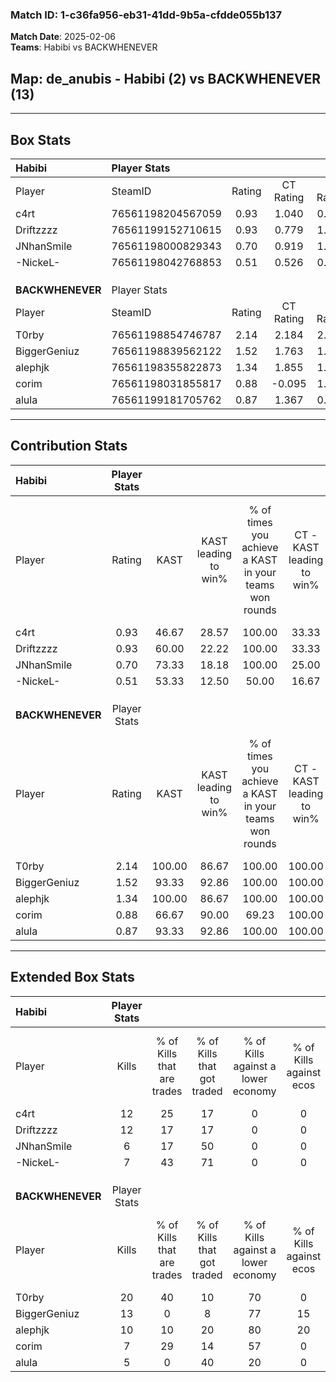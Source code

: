 ### Match ID: 1-c36fa956-eb31-41dd-9b5a-cfdde055b137  
**Match Date**: 2025-02-06  
**Teams**: Habibi vs BACKWHENEVER  

## **Map**: de_anubis - Habibi (2) vs BACKWHENEVER (13)  
---  

## Box Stats  

| **Habibi**       | Player Stats      |        |           |          |        |       |       |         |        |      |     |
| :- | :- | :-: | :-: | :-: | :-: | :-: | :-: | :-: | :-: | :-: | :-: |
| Player           | SteamID           | Rating | CT Rating | T Rating |  KAST  |  ADR  | Kills | Assists | Deaths | K/D  | HS% |
| c4rt             | 76561198204567059 |  0.93  |   1.040   |  0.856   | 46.67  | 78.7  |  12   |    2    |   12   | 1.00 | 50  |
| Driftzzzz        | 76561199152710615 |  0.93  |   0.779   |  1.511   | 60.00  | 81.4  |  12   |    1    |   15   | 0.80 | 33  |
| JNhanSmile       | 76561198000829343 |  0.70  |   0.919   |  1.309   | 73.33  | 78.9  |   6   |    6    |   15   | 0.40 | 50  |
| -NickeL-         | 76561198042768853 |  0.51  |   0.526   |  0.709   | 53.33  | 44.9  |   7   |    2    |   14   | 0.50 | 57  |
|                  |                   |        |           |          |        |       |       |         |        |      |     |
|                  |                   |        |           |          |        |       |       |         |        |      |     |
|                  |                   |        |           |          |        |       |       |         |        |      |     |
| **BACKWHENEVER** | Player Stats      |        |           |          |        |       |       |         |        |      |     |
| Player           | SteamID           | Rating | CT Rating | T Rating |  KAST  |  ADR  | Kills | Assists | Deaths | K/D  | HS% |
| T0rby            | 76561198854746787 |  2.14  |   2.184   |  2.183   | 100.00 | 104.6 |  20   |    0    |   4    | 5.00 | 40  |
| BiggerGeniuz     | 76561198839562122 |  1.52  |   1.763   |  1.687   | 93.33  | 88.7  |  13   |    5    |   8    | 1.63 | 15  |
| alephjk          | 76561198355822873 |  1.34  |   1.855   |  1.345   | 100.00 | 73.4  |  10   |    3    |   8    | 1.25 | 50  |
| corim            | 76561198031855817 |  0.88  |  -0.095   |  1.173   | 66.67  | 70.5  |   7   |    4    |   9    | 0.78 | 57  |
| alula            | 76561199181705762 |  0.87  |   1.367   |  0.835   | 93.33  | 41.5  |   5   |    4    |   9    | 0.56 | 60  |
---  

## Contribution Stats  

| **Habibi**       | Player Stats |        |                      |                                                        |                           |                                                             |                          |                                                            |
| :- | :-: | :-: | :-: | :-: | :-: | :-: | :-: | :-: |
| Player           |    Rating    |  KAST  | KAST leading to win% | % of times you achieve a KAST in your teams won rounds | CT - KAST leading to win% | CT - % of times you achieve a KAST in your teams won rounds | T - KAST leading to win% | T - % of times you achieve a KAST in your teams won rounds |
| c4rt             |     0.93     | 46.67  |        28.57         |                         100.00                         |           33.33           |                           100.00                            |           0.00           |                            0.00                            |
| Driftzzzz        |     0.93     | 60.00  |        22.22         |                         100.00                         |           33.33           |                           100.00                            |           0.00           |                            0.00                            |
| JNhanSmile       |     0.70     | 73.33  |        18.18         |                         100.00                         |           25.00           |                           100.00                            |           0.00           |                            0.00                            |
| -NickeL-         |     0.51     | 53.33  |        12.50         |                         50.00                          |           16.67           |                            50.00                            |           0.00           |                            0.00                            |
|                  |              |        |                      |                                                        |                           |                                                             |                          |                                                            |
|                  |              |        |                      |                                                        |                           |                                                             |                          |                                                            |
|                  |              |        |                      |                                                        |                           |                                                             |                          |                                                            |
| **BACKWHENEVER** | Player Stats |        |                      |                                                        |                           |                                                             |                          |                                                            |
| Player           |    Rating    |  KAST  | KAST leading to win% | % of times you achieve a KAST in your teams won rounds | CT - KAST leading to win% | CT - % of times you achieve a KAST in your teams won rounds | T - KAST leading to win% | T - % of times you achieve a KAST in your teams won rounds |
| T0rby            |     2.14     | 100.00 |        86.67         |                         100.00                         |          100.00           |                           100.00                            |          83.33           |                           100.00                           |
| BiggerGeniuz     |     1.52     | 93.33  |        92.86         |                         100.00                         |          100.00           |                           100.00                            |          90.91           |                           100.00                           |
| alephjk          |     1.34     | 100.00 |        86.67         |                         100.00                         |          100.00           |                           100.00                            |          83.33           |                           100.00                           |
| corim            |     0.88     | 66.67  |        90.00         |                         69.23                          |          100.00           |                            33.33                            |          88.89           |                           80.00                            |
| alula            |     0.87     | 93.33  |        92.86         |                         100.00                         |          100.00           |                           100.00                            |          90.91           |                           100.00                           |
---  

## Extended Box Stats  

| **Habibi**       | Player Stats |                            |                            |                                    |                         |                              |                                 |        |                             |                                     |                          |                               |                            |
| :- | :-: | :-: | :-: | :-: | :-: | :-: | :-: | :-: | :-: | :-: | :-: | :-: | :-: |
| Player           |    Kills     | % of Kills that are trades | % of Kills that got traded | % of Kills against a lower economy | % of Kills against ecos | % of Kills that are flawless | % of Kills that are close duels | Deaths | % of Deaths that get traded | % of Deaths against a lower economy | % of Deaths against ecos | % of Deaths that are flawless | % of Deaths that are close |
| c4rt             |      12      |             25             |             17             |                 0                  |            0            |              75              |                0                |   12   |             17              |                  0                  |            0             |              42               |             8              |
| Driftzzzz        |      12      |             17             |             17             |                 0                  |            0            |              75              |               17                |   15   |              0              |                  0                  |            0             |              73               |             0              |
| JNhanSmile       |      6       |             17             |             50             |                 0                  |            0            |              83              |               17                |   15   |             33              |                  0                  |            0             |              60               |             20             |
| -NickeL-         |      7       |             43             |             71             |                 0                  |            0            |              71              |               14                |   14   |              7              |                  7                  |            0             |              86               |             7              |
|                  |              |                            |                            |                                    |                         |                              |                                 |        |                             |                                     |                          |                               |                            |
|                  |              |                            |                            |                                    |                         |                              |                                 |        |                             |                                     |                          |                               |                            |
|                  |              |                            |                            |                                    |                         |                              |                                 |        |                             |                                     |                          |                               |                            |
| **BACKWHENEVER** | Player Stats |                            |                            |                                    |                         |                              |                                 |        |                             |                                     |                          |                               |                            |
| Player           |    Kills     | % of Kills that are trades | % of Kills that got traded | % of Kills against a lower economy | % of Kills against ecos | % of Kills that are flawless | % of Kills that are close duels | Deaths | % of Deaths that get traded | % of Deaths against a lower economy | % of Deaths against ecos | % of Deaths that are flawless | % of Deaths that are close |
| T0rby            |      20      |             40             |             10             |                 70                 |            0            |              75              |                5                |   4    |             25              |                 25                  |            0             |              75               |             0              |
| BiggerGeniuz     |      13      |             0              |             8              |                 77                 |           15            |              77              |                8                |   8    |             63              |                 63                  |            0             |              75               |             13             |
| alephjk          |      10      |             10             |             20             |                 80                 |           20            |              50              |               20                |   8    |             38              |                 63                  |            13            |              88               |             13             |
| corim            |      7       |             29             |             14             |                 57                 |            0            |              57              |                0                |   9    |             11              |                 67                  |            0             |              67               |             22             |
| alula            |      5       |             0              |             40             |                 20                 |            0            |              40              |               20                |   9    |             22              |                 56                  |            0             |              56               |             0              |
